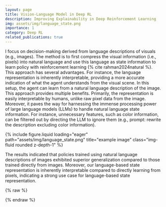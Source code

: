 ```yaml
---
layout: page
title: Vision-Language Model in Deep RL
description: Improving Explainability in Deep Reinforcement Learning
img: assets/img/language_state.png
importance: 1
category: Deep RL
related_publications: true
---
```


I focus on decision-making derived from language descriptions of visuals (e.g., images). The method is to first compress the visual information (i.e., pixels) into natural language and use this language as state information to learn policy with reinforcement learning {% cite rahman2024natural %}. This approach has several advantages. For instance, the language representation is inherently interpretable, providing a more accurate indication of what the agent understands from the visual scene. In this setup, the agent can learn from a natural language description of the image. This approach provides multiple benefits. Primarily, the representation is easily interpretable by humans, unlike raw pixel data from the image. Moreover, it paves the way for harnessing the immense processing power of large language models (LLMs) to handle natural language state information. For instance, unnecessary features, such as color information, can be filtered out by directing the LLM to ignore them (e.g., prompt: rewrite the description excluding color information).


<div class="row">
    <div class="col-sm mt-3 mt-md-0">
        {% include figure.liquid loading="eager" path="assets/img/language_state.png" title="example image" class="img-fluid rounded z-depth-1" %}
    </div>
</div>

The results indicated that policies trained using natural language descriptions of images exhibited superior generalization compared to those trained directly from images. Moreover, our language-based state representation is inherently interpretable compared to directly learning from pixels, indicating a strong use case for language-based state representation.

{% raw %}


{% endraw %}
